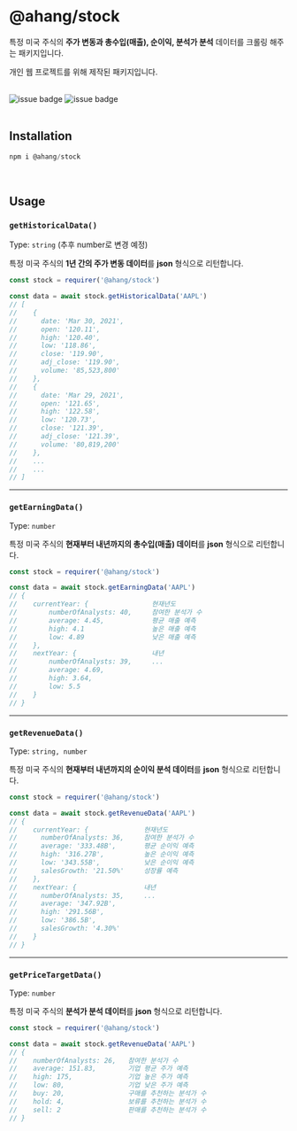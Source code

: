 # @ahang/stock

특정 미국 주식의 **주가 변동과 총수입(매출), 순이익, 분석가 분석** 데이터를 크롤링 해주는 패키지입니다.

개인 웹 프로젝트를 위해 제작된 패키지입니다.
<br />
<br />


![issue badge](https://img.shields.io/badge/puppeteer-8.0.0-red)   ![issue badge](https://img.shields.io/badge/cheerio-1.0.0-orange)
<br />
<br />


## Installation

```javascript
npm i @ahang/stock
```
<br />

## Usage

### `getHistoricalData()`

Type: `string` (추후 number로 변경 예정)

특정 미국 주식의 **1년 간의 주가 변동 데이터**를 **json** 형식으로 리턴합니다.

```javascript
const stock = requirer('@ahang/stock')

const data = await stock.getHistoricalData('AAPL')
// [
//    {
//      date: 'Mar 30, 2021',
//      open: '120.11',
//      high: '120.40',
//      low: '118.86',
//      close: '119.90',
//      adj_close: '119.90',
//      volume: '85,523,800'
//    },
//    {
//      date: 'Mar 29, 2021',
//      open: '121.65',
//      high: '122.58',
//      low: '120.73',
//      close: '121.39',
//      adj_close: '121.39',
//      volume: '80,819,200'
//    },
//    ...
//    ...
// ]
```



***

### `getEarningData()`

Type: `number`

특정 미국 주식의 **현재부터 내년까지의 총수입(매출)  데이터**를 **json** 형식으로 리턴합니다.

```javascript
const stock = requirer('@ahang/stock')

const data = await stock.getEarningData('AAPL')
// {
//    currentYear: {                현재년도
//        numberOfAnalysts: 40,     참여한 분석가 수
//        average: 4.45,            평균 매출 예측
//        high: 4.1                 높은 매출 예측
//        low: 4.89                 낮은 매출 예측
//    },
//    nextYear: {                   내년
//        numberOfAnalysts: 39,     ...
//        average: 4.69,
//        high: 3.64,
//        low: 5.5
//    }
// }
```



***

### `getRevenueData()`

Type: `string, number`

특정 미국 주식의 **현재부터 내년까지의 순이익 분석 데이터**를 **json** 형식으로 리턴합니다.

```javascript
const stock = requirer('@ahang/stock')

const data = await stock.getRevenueData('AAPL')
// {
//    currentYear: {              현재년도
//      numberOfAnalysts: 36,     참여한 분석가 수
//      average: '333.48B',       평균 순이익 예측
//      high: '316.27B',          높은 순이익 예측
//      low: '343.55B',           낮은 순이익 예측
//      salesGrowth: '21.50%'     성장률 예측
//    },
//    nextYear: {                 내년
//      numberOfAnalysts: 35,     ... 
//      average: '347.92B',
//      high: '291.56B',
//      low: '386.5B',
//      salesGrowth: '4.30%'
//    }
// }
```



***

### `getPriceTargetData()`

Type: `number`

특정 미국 주식의 **분석가 분석 데이터**를 **json** 형식으로 리턴합니다.

```javascript
const stock = requirer('@ahang/stock')

const data = await stock.getRevenueData('AAPL')
// {
//    numberOfAnalysts: 26,   참여한 분석가 수
//    average: 151.83,        기업 평균 주가 예측
//    high: 175,              기업 높은 주가 예측
//    low: 80,                기업 낮은 주가 예측
//    buy: 20,                구매를 추천하는 분석가 수
//    hold: 4,                보류를 추천하는 분석가 수
//    sell: 2                 판매를 추천하는 분석가 수
// }
```

